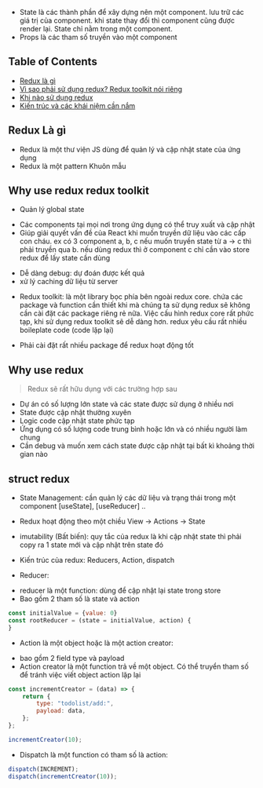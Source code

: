 -   State là các thành phần để xây dựng nên một component. lưu trữ các giá trị của component. khi state thay đổi thì component cũng được render lại. State chỉ nằm trong một component.
-   Props là các tham số truyền vào một component

## Table of Contents

-   [Redux là gì](#redux-là-gì)
-   [Vì sao phải sử dụng redux? Redux toolkit nói riêng](#why-use-redux-redux-toolkit)
-   [Khi nào sử dụng redux](#why-use-redux)
-   [Kiến trúc và các khái niệm cần nắm](#struct-redux)

## Redux Là gì

-   Redux là một thư viện JS dùng để quản lý và cập nhật state của ứng dụng
-   Redux là một pattern Khuôn mẫu

## Why use redux redux toolkit

-   Quản lý global state

*   Các components tại mọi nơi trong ứng dụng có thể truy xuất và cập nhật
*   Giúp giải quyết vấn đề của React khi muốn truyền dữ liệu vào các cấp con cháu. ex có 3 component a, b, c nếu muốn truyền state từ a -> c thì phải truyền qua b. nếu dùng redux thì ở component c chỉ cần vào store redux để lấy state cần dùng

-   Dễ dàng debug: dự đoán được kết quả
-   xử lý caching dữ liệu từ server

*   Redux toolkit: là một library bọc phía bên ngoài redux core. chứa các package và function cần thiết khi mà chúng ta sử dụng redux sẽ không cần cài đặt các package riêng rẻ nữa. Việc cấu hình redux core rất phức tạp, khi sử dụng redux toolkit sẽ dễ dàng hơn. redux yêu cầu rất nhiều boileplate code (code lặp lại)

*   Phải cài đặt rất nhiều package để redux hoạt động tốt

## Why use redux

> Redux sẽ rất hữu dụng với các trường hợp sau

-   Dự án có số lượng lớn state và các state được sử dụng ở nhiều nơi
-   State được cập nhật thường xuyên
-   Logic code cập nhật state phức tạp
-   Ứng dụng có số lượng code trung bình hoặc lớn và có nhiều người làm chung
-   Cần debug và muốn xem cách state được cập nhật tại bất kì khoảng thời gian nào

## struct redux

-   State Management: cần quản lý các dữ liệu và trạng thái trong một component [useState], [useReducer] ..
-   Redux hoạt động theo một chiều View -> Actions -> State
-   imutability (Bất biến): quy tắc của redux là khi cập nhật state thì phải copy ra 1 state mới và cập nhật trên state đó
-   Kiến trúc của redux: Reducers, Action, dispatch

-   Reducer:

*   reducer là một function: dùng để cập nhật lại state trong store
*   Bao gồm 2 tham số là state và action

```js
const initialValue = {value: 0}
const rootReducer = (state = initialValue, action) {
}
```

-   Action là một object hoặc là một action creator:

*   bao gồm 2 field type và payload
*   Action creator là một function trả về một object. Có thể truyển tham số để tránh việc viết object action lặp lại

```js
const incrementCreator = (data) => {
    return {
        type: "todolist/add:",
        payload: data,
    };
};

incrementCreator(10);
```

-   Dispatch là một function có tham số là action:

```js
dispatch(INCREMENT);
dispatch(incrementCreator(10));
```
